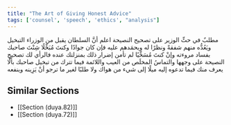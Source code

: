 ```yaml
---
title: "The Art of Giving Honest Advice"
tags: ['counsel', 'speech', 'ethics', "analysis"]
---
```


 مطلبٌ في حثِّ الوزير على تصحيح النصيحة اعلم أنَّ السلطان يقبل من الوزراء التبخيل ويَعُدُّه منهم شفقةً ونظرًا له ويحمَدهم عليه  فإن كان جوادًا وكنتَ مُبَخِّلًا شِنْتَ صاحبك بفساد مروءته وإنْ كنتَ مُسَخِّيًا لم تأمن إضرار ذلك بمنزلتك عنده  فالرأي لك تصحيح النصيحة على وجهها والتماسُ المخلَص من العيب واللائمة فيما تترك من تبخيل صاحبك بألَّا يعرف منك فيما تدعوه إليه ميلًا إلى شيء من هواك ولا طلبًا لغير ما ترجو أنْ يَزِينه وينفعه

## Similar Sections
- [[Section (duya.82)]]
 - [[Section (duya.72)]]
